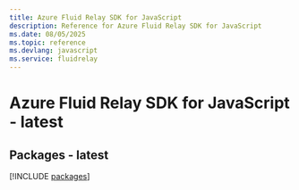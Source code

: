 ```yaml
---
title: Azure Fluid Relay SDK for JavaScript
description: Reference for Azure Fluid Relay SDK for JavaScript
ms.date: 08/05/2025
ms.topic: reference
ms.devlang: javascript
ms.service: fluidrelay
---
```

# Azure Fluid Relay SDK for JavaScript - latest
## Packages - latest
[!INCLUDE [packages](fluid-relay-index.md)]
